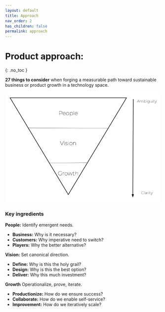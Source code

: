 ```yaml
---
layout: default
title: Approach
nav_order: 2
has_children: false
permalink: approach
---
```



# **Product approach:**
{: .no_toc }

**27 things to consider** when forging a measurable path toward sustainable business or product growth in a technology space.

![](/assets/images/product-approach.jpg)

### **Key ingredients**

**People:** Identify emergent needs.
- **Business:** Why is it necessary?
- **Customers:** Why imperative need to switch?
- **Players:** Why the better alternative?

**Vision:** Set canonical direction.
- **Define:** Why is this the holy grail?
- **Design:** Why is this the best option?
- **Deliver:** Why this much investment?

**Growth** Operationalize, prove, iterate.
- **Productionize:** How do we ensure success?
- **Collaborate:** How do we enable self-service?
- **Improvement:** How do we iteratively scale?